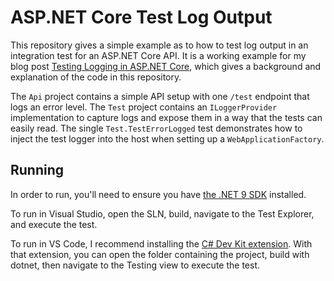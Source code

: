 # ASP.NET Core Test Log Output

This repository gives a simple example as to how to test log output in an integration test for an ASP.NET Core API. It is a working example for my blog post [Testing Logging in ASP.NET Core](https://ian.wold.guru/Posts/testing_logging_in_asp_net_core.html), which gives a background and explanation of the code in this repository.

The `Api` project contains a simple API setup with one `/test` endpoint that logs an error level. The `Test` project contains an `ILoggerProvider` implementation to capture logs and expose them in a way that the tests can easily read. The single `Test.TestErrorLogged` test demonstrates how to inject the test logger into the host when setting up a `WebApplicationFactory`.

## Running

In order to run, you'll need to ensure you have [the .NET 9 SDK](https://dotnet.microsoft.com/en-us/download/dotnet/9.0) installed.

To run in Visual Studio, open the SLN, build, navigate to the Test Explorer, and execute the test.

To run in VS Code, I recommend installing the [C# Dev Kit extension](https://marketplace.visualstudio.com/items?itemName=ms-dotnettools.csdevkit). With that extension, you can open the folder containing the project, build with dotnet, then navigate to the Testing view to execute the test.